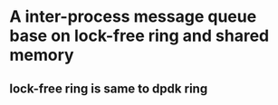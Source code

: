 # A inter-process message queue base on lock-free ring and shared memory

## lock-free ring is same to dpdk ring
